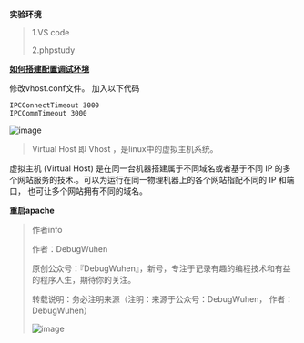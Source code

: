 **实验环境**

>1.VS code
>
>2.phpstudy
>

**[如何搭建配置调试环境](https://blog.csdn.net/qq_43938052/article/details/105781238)**

修改vhost.conf文件。
加入以下代码

```
IPCConnectTimeout 3000
IPCCommTimeout 3000
```

![image](https://user-images.githubusercontent.com/48900845/112752274-c12aab00-9004-11eb-9486-cc2a36195279.png)

>Virtual Host 即 Vhost ，是linux中的虚拟主机系统。
>
虚拟主机 (Virtual Host) 是在同一台机器搭建属于不同域名或者基于不同 IP 的多个网站服务的技术.。可以为运行在同一物理机器上的各个网站指配不同的 IP 和端口， 也可让多个网站拥有不同的域名。

**重启apache**

>作者info
>
>作者：DebugWuhen
>
>原创公众号：『DebugWuhen』，新号，专注于记录有趣的编程技术和有益的程序人生，期待你的关注。
>
>转载说明：务必注明来源（注明：来源于公众号：DebugWuhen， 作者：DebugWuhen）
>
>![image](https://user-images.githubusercontent.com/48900845/112752163-3b0e6480-9004-11eb-899d-66ddef749c2b.png)
